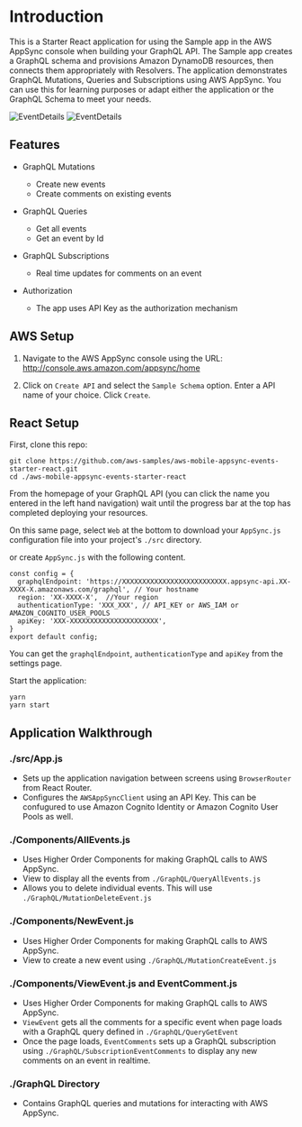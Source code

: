 # Introduction

This is a Starter React application for using the Sample app in the AWS AppSync console when building your GraphQL API. The Sample app creates a GraphQL schema and provisions Amazon DynamoDB resources, then connects them appropriately with Resolvers. The application demonstrates GraphQL Mutations, Queries and Subscriptions using AWS AppSync. You can use this for learning purposes or adapt either the application or the GraphQL Schema to meet your needs.

![EventDetails](media/AllEvents.png)
![EventDetails](media/CreateEvent.png)

## Features

- GraphQL Mutations
  - Create new events
  - Create comments on existing events

- GraphQL Queries
  - Get all events
  - Get an event by Id

- GraphQL Subscriptions
  - Real time updates for comments on an event

- Authorization
  - The app uses API Key as the authorization mechanism

## AWS Setup

1. Navigate to the AWS AppSync console using the URL: http://console.aws.amazon.com/appsync/home

2. Click on `Create API` and select the `Sample Schema` option. Enter a API name of your choice. Click `Create`.


## React Setup

First, clone this repo:

```
git clone https://github.com/aws-samples/aws-mobile-appsync-events-starter-react.git
cd ./aws-mobile-appsync-events-starter-react
```

From the homepage of your GraphQL API (you can click the name you entered in the left hand navigation) wait until the progress bar at the top has completed deploying your resources.

On this same page, select `Web` at the bottom to download your `AppSync.js` configuration file into your project's `./src` directory.

or create `AppSync.js` with the following content.

```
const config = {
  graphqlEndpoint: 'https://XXXXXXXXXXXXXXXXXXXXXXXXXX.appsync-api.XX-XXXX-X.amazonaws.com/graphql', // Your hostname
  region: 'XX-XXXX-X',  //Your region
  authenticationType: 'XXX_XXX', // API_KEY or AWS_IAM or AMAZON_COGNITO_USER_POOLS
  apiKey: 'XXX-XXXXXXXXXXXXXXXXXXXXXX',
}
export default config;
```
You can get the `graphqlEndpoint`, `authenticationType` and `apiKey` from the settings page.

Start the application:

```
yarn
yarn start
```

## Application Walkthrough

### ./src/App.js

- Sets up the application navigation between screens using `BrowserRouter` from React Router.
- Configures the `AWSAppSyncClient` using an API Key. This can be confugured to use Amazon Cognito Identity or Amazon Cognito User Pools as well.


### ./Components/AllEvents.js

- Uses Higher Order Components for making GraphQL calls to AWS AppSync.
- View to display all the events from `./GraphQL/QueryAllEvents.js`
- Allows you to delete individual events. This will use `./GraphQL/MutationDeleteEvent.js`

### ./Components/NewEvent.js

- Uses Higher Order Components for making GraphQL calls to AWS AppSync.
- View to create a new event using `./GraphQL/MutationCreateEvent.js`

### ./Components/ViewEvent.js and EventComment.js

- Uses Higher Order Components for making GraphQL calls to AWS AppSync.
- `ViewEvent` gets all the comments for a specific event when page loads with a GraphQL query defined in `./GraphQL/QueryGetEvent`
- Once the page loads, `EventComments` sets up a GraphQL subscription using `./GraphQL/SubscriptionEventComments` to display any new comments on an event in realtime.

### ./GraphQL Directory

- Contains GraphQL queries and mutations for interacting with AWS AppSync.

